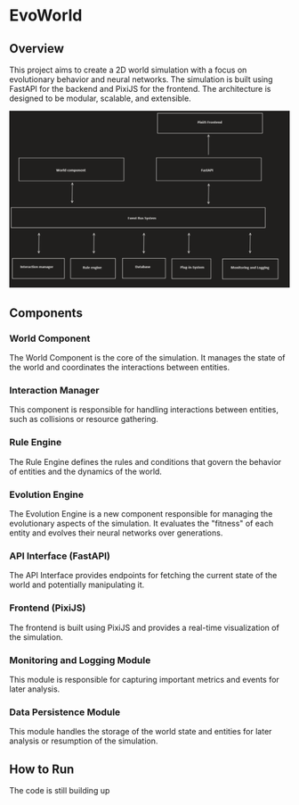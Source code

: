 # EvoWorld

## Overview

This project aims to create a 2D world simulation with a focus on evolutionary behavior and neural networks. The simulation is built using FastAPI for the backend and PixiJS for the frontend. The architecture is designed to be modular, scalable, and extensible.

![Main Architecture](./ressources/main_architecture.png)

## Components

### World Component

The World Component is the core of the simulation. It manages the state of the world and coordinates the interactions between entities.

### Interaction Manager

This component is responsible for handling interactions between entities, such as collisions or resource gathering.

### Rule Engine

The Rule Engine defines the rules and conditions that govern the behavior of entities and the dynamics of the world.

### Evolution Engine

The Evolution Engine is a new component responsible for managing the evolutionary aspects of the simulation. It evaluates the "fitness" of each entity and evolves their neural networks over generations.

### API Interface (FastAPI)

The API Interface provides endpoints for fetching the current state of the world and potentially manipulating it.

### Frontend (PixiJS)

The frontend is built using PixiJS and provides a real-time visualization of the simulation.

### Monitoring and Logging Module

This module is responsible for capturing important metrics and events for later analysis.

### Data Persistence Module

This module handles the storage of the world state and entities for later analysis or resumption of the simulation.

## How to Run

The code is still building up

